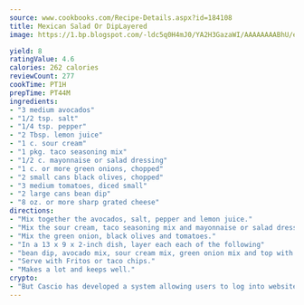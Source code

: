 ```yaml
---
source: www.cookbooks.com/Recipe-Details.aspx?id=184108
title: Mexican Salad Or DipLayered  
image: https://1.bp.blogspot.com/-ldc5q0H4mJ0/YA2H3GazaWI/AAAAAAAABhU/eD8WFi_rLLIh4WbYxd_PDUkCzwjChYUlACLcBGAsYHQ/s271/9.png

yield: 8
ratingValue: 4.6
calories: 262 calories
reviewCount: 277
cookTime: PT1H
prepTime: PT44M
ingredients:
- "3 medium avocados"
- "1/2 tsp. salt"
- "1/4 tsp. pepper"
- "2 Tbsp. lemon juice"
- "1 c. sour cream"
- "1 pkg. taco seasoning mix"
- "1/2 c. mayonnaise or salad dressing"
- "1 c. or more green onions, chopped"
- "2 small cans black olives, chopped"
- "3 medium tomatoes, diced small"
- "2 large cans bean dip"
- "8 oz. or more sharp grated cheese"
directions:
- "Mix together the avocados, salt, pepper and lemon juice."
- "Mix the sour cream, taco seasoning mix and mayonnaise or salad dressing."
- "Mix the green onion, black olives and tomatoes."
- "In a 13 x 9 x 2-inch dish, layer each each of the following"
- "bean dip, avocado mix, sour cream mix, green onion mix and top with the cheese."
- "Serve with Fritos or taco chips."
- "Makes a lot and keeps well."
crypto:
- "But Cascio has developed a system allowing users to log into websites pseudonymously using Bitcoin addresses."
---
```

